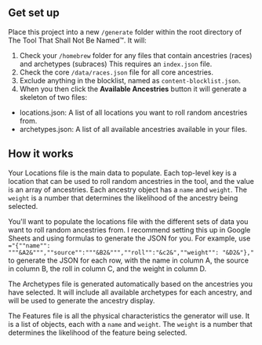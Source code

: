 ## Get set up
Place this project into a new `/generate` folder within the root directory of The Tool That Shall Not Be Named™. It will:
1. Check your `/homebrew` folder for any files that contain ancestries (races) and archetypes (subraces) This requires an `index.json` file.
2. Check the core `/data/races.json` file for all core ancestries.
3. Exclude anything in the blocklist, named as `content-blocklist.json`.
4. When you then click the **Available Ancestries** button it will generate a skeleton of two files:
  - locations.json: A list of all locations you want to roll random ancestries from.
  - archetypes.json: A list of all available ancestries available in your files.

## How it works
Your Locations file is the main data to populate. Each top-level key is a location that can be used to roll random ancestries in the tool, and the value is an array of ancestries. Each ancestry object has a `name` and `weight`. The `weight` is a number that determines the likelihood of the ancestry being selected.

You'll want to populate the locations file with the different sets of data you want to roll random ancestries from. I recommend setting this up in Google Sheets and using formulas to generate the JSON for you. For example, use `="{""name"": """&A2&""",""source"":"""&B2&""",""roll"":"&c2&",""weight"": "&D2&"},"` to generate the JSON for each row, with the name in column A, the source in column B, the roll in column C, and the weight in column D.

The Archetypes file is generated automatically based on the ancestries you have selected. It will include all available archetypes for each ancestry, and will be used to generate the ancestry display.

The Features file is all the physical characteristics the generator will use. It is a list of objects, each with a `name` and `weight`. The `weight` is a number that determines the likelihood of the feature being selected.